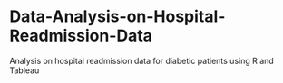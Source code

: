 # Data-Analysis-on-Hospital-Readmission-Data
Analysis on hospital readmission data for diabetic patients using R and Tableau
